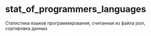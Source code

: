 # stat_of_programmers_languages
Статистика языков программирования, считанная из файла json, сортировка данных
